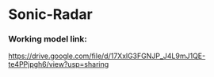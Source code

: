 # Sonic-Radar
### Working model link:
https://drive.google.com/file/d/17XxlG3FGNJP_J4L9mJ1QE-te4PPjpgh6/view?usp=sharing
